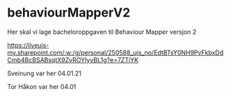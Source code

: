 # behaviourMapperV2
Her skal vi lage bacheloroppgaven til Behaviour Mapper versjon 2

https://liveuis-my.sharepoint.com/:w:/g/personal/250588_uis_no/EdtBTsY0NH9PvFkbxDdCmb4BcBSABsqtX9ZvROYIyvBL1g?e=7ZTiYK

Sveinung var her 04.01.21

Tor Håkon var her 04.01
